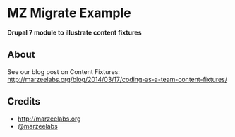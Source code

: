 # MZ Migrate Example
**Drupal 7 module to illustrate content fixtures**

## About

See our blog post on Content Fixtures: http://marzeelabs.org/blog/2014/03/17/coding-as-a-team-content-fixtures/

## Credits

* http://marzeelabs.org
* [@marzeelabs](http://twitter.com/marzeelabs)
